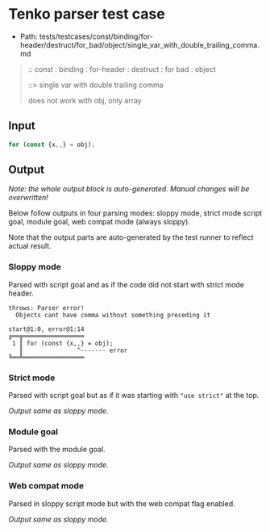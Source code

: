 # Tenko parser test case

- Path: tests/testcases/const/binding/for-header/destruct/for_bad/object/single_var_with_double_trailing_comma.md

> :: const : binding : for-header : destruct : for bad : object
>
> ::> single var with double trailing comma
>
> does not work with obj, only array

## Input

`````js
for (const {x,,} = obj);
`````

## Output

_Note: the whole output block is auto-generated. Manual changes will be overwritten!_

Below follow outputs in four parsing modes: sloppy mode, strict mode script goal, module goal, web compat mode (always sloppy).

Note that the output parts are auto-generated by the test runner to reflect actual result.

### Sloppy mode

Parsed with script goal and as if the code did not start with strict mode header.

`````
throws: Parser error!
  Objects cant have comma without something preceding it

start@1:0, error@1:14
╔══╦═════════════════
 1 ║ for (const {x,,} = obj);
   ║               ^------- error
╚══╩═════════════════

`````

### Strict mode

Parsed with script goal but as if it was starting with `"use strict"` at the top.

_Output same as sloppy mode._

### Module goal

Parsed with the module goal.

_Output same as sloppy mode._

### Web compat mode

Parsed in sloppy script mode but with the web compat flag enabled.

_Output same as sloppy mode._
